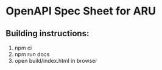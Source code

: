 # OpenAPI Spec Sheet for ARU

## Building instructions:
1. npm ci
2. npm run docs
3. open build/index.html in browser